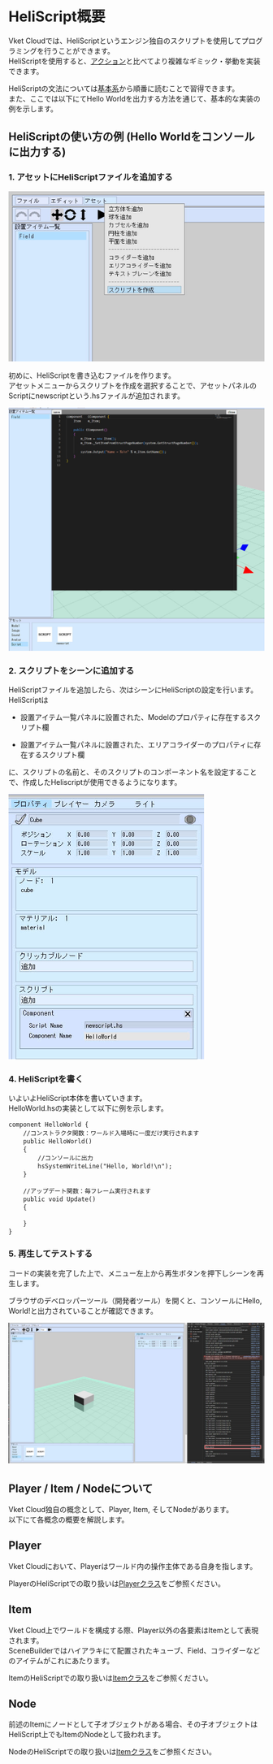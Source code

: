 # HeliScript概要

Vket Cloudでは、HeliScriptというエンジン独自のスクリプトを使用してプログラミングを行うことができます。  
HeliScriptを使用すると、[アクション](../Actions/ActionsOverview.md)と比べてより複雑なギミック・挙動を実装できます。

HeliScriptの文法については[基本系](./hs_var.md)から順番に読むことで習得できます。  
また、ここでは以下にてHello Worldを出力する方法を通じて、基本的な実装の例を示します。

## HeliScriptの使い方の例 (Hello Worldをコンソールに出力する)

### 1\. アセットにHeliScriptファイルを追加する

![hs_overview_1](img/hs_overview_1.jpg)

初めに、HeliScriptを書き込むファイルを作ります。  
アセットメニューからスクリプトを作成を選択することで、アセットパネルのScriptにnewscriptという.hsファイルが追加されます。

![hs_overview_2](img/hs_overview_2.jpg)

### 2\. スクリプトをシーンに追加する

HeliScriptファイルを追加したら、次はシーンにHeliScriptの設定を行います。 HeliScriptは

- 設置アイテム一覧パネルに設置された、Modelのプロパティに存在するスクリプト欄

- 設置アイテム一覧パネルに設置された、エリアコライダーのプロパティに存在するスクリプト欄

に、スクリプトの名前と、そのスクリプトのコンポーネント名を設定することで、作成したHeliscriptが使用できるようになります。

![hs_overview_3](img/hs_overview_3.jpg)

### 4\. HeliScriptを書く

いよいよHeliScript本体を書いていきます。  
HelloWorld.hsの実装として以下に例を示します。

```
component HelloWorld {   
    //コンストラクタ関数：ワールド入場時に一度だけ実行されます
    public HelloWorld()
    {
        //コンソールに出力
        hsSystemWriteLine("Hello, World!\n");
    }

    //アップデート関数：毎フレーム実行されます
    public void Update()
    {

    }
}
```

### 5\. 再生してテストする

コードの実装を完了した上で、メニュー左上から再生ボタンを押下しシーンを再生します。

ブラウザのデベロッパーツール（開発者ツール）を開くと、コンソールにHello, World!と出力されていることが確認できます。

![hs_overview_4](img/hs_overview_4.jpg)

## Player / Item / Nodeについて

Vket Cloud独自の概念として、Player, Item, そしてNodeがあります。  
以下にて各概念の概要を解説します。

## Player

Vket Cloudにおいて、Playerはワールド内の操作主体である自身を指します。  

PlayerのHeliScriptでの取り扱いは[Playerクラス](./hs_class_player.md)をご参照ください。

## Item

Vket Cloud上でワールドを構成する際、Player以外の各要素はItemとして表現されます。  
SceneBuilderではハイアラキにて配置されたキューブ、Field、コライダーなどのアイテムがこれにあたります。

ItemのHeliScriptでの取り扱いは[Itemクラス](./hs_class_item.md)をご参照ください。

## Node

前述のItemにノードとして子オブジェクトがある場合、その子オブジェクトはHeliScript上でもItemのNodeとして扱われます。  

NodeのHeliScriptでの取り扱いは[Itemクラス](./hs_class_item.md)をご参照ください。
